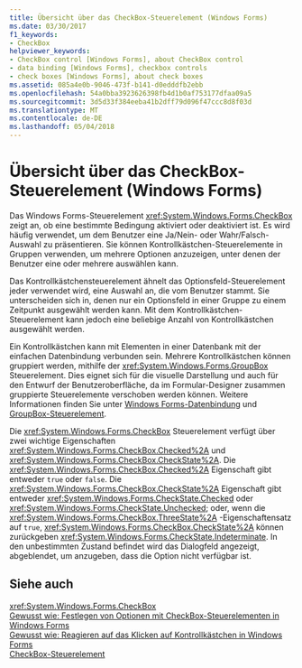 ```yaml
---
title: Übersicht über das CheckBox-Steuerelement (Windows Forms)
ms.date: 03/30/2017
f1_keywords:
- CheckBox
helpviewer_keywords:
- CheckBox control [Windows Forms], about CheckBox control
- data binding [Windows Forms], checkbox controls
- check boxes [Windows Forms], about check boxes
ms.assetid: 085a4e0b-9046-473f-b141-d0edddfb2ebb
ms.openlocfilehash: 54a0bba3923626398fb4d1b0af753177dfaa09a5
ms.sourcegitcommit: 3d5d33f384eeba41b2dff79d096f47ccc8d8f03d
ms.translationtype: MT
ms.contentlocale: de-DE
ms.lasthandoff: 05/04/2018
---
```

# <a name="checkbox-control-overview-windows-forms"></a>Übersicht über das CheckBox-Steuerelement (Windows Forms)
Das Windows Forms-Steuerelement <xref:System.Windows.Forms.CheckBox> zeigt an, ob eine bestimmte Bedingung aktiviert oder deaktiviert ist. Es wird häufig verwendet, um dem Benutzer eine Ja/Nein- oder Wahr/Falsch-Auswahl zu präsentieren. Sie können Kontrollkästchen-Steuerelemente in Gruppen verwenden, um mehrere Optionen anzuzeigen, unter denen der Benutzer eine oder mehrere auswählen kann.  
  
 Das Kontrollkästchensteuerelement ähnelt das Optionsfeld-Steuerelement jeder verwendet wird, eine Auswahl an, die vom Benutzer stammt. Sie unterscheiden sich in, denen nur ein Optionsfeld in einer Gruppe zu einem Zeitpunkt ausgewählt werden kann. Mit dem Kontrollkästchen-Steuerelement kann jedoch eine beliebige Anzahl von Kontrollkästchen ausgewählt werden.  
  
 Ein Kontrollkästchen kann mit Elementen in einer Datenbank mit der einfachen Datenbindung verbunden sein. Mehrere Kontrollkästchen können gruppiert werden, mithilfe der <xref:System.Windows.Forms.GroupBox> Steuerelement. Dies eignet sich für die visuelle Darstellung und auch für den Entwurf der Benutzeroberfläche, da im Formular-Designer zusammen gruppierte Steuerelemente verschoben werden können. Weitere Informationen finden Sie unter [Windows Forms-Datenbindung](../../../../docs/framework/winforms/windows-forms-data-binding.md) und [GroupBox-Steuerelement](../../../../docs/framework/winforms/controls/groupbox-control-windows-forms.md).  
  
 Die <xref:System.Windows.Forms.CheckBox> Steuerelement verfügt über zwei wichtige Eigenschaften <xref:System.Windows.Forms.CheckBox.Checked%2A> und <xref:System.Windows.Forms.CheckBox.CheckState%2A>. Die <xref:System.Windows.Forms.CheckBox.Checked%2A> Eigenschaft gibt entweder `true` oder `false`. Die <xref:System.Windows.Forms.CheckBox.CheckState%2A> Eigenschaft gibt entweder <xref:System.Windows.Forms.CheckState.Checked> oder <xref:System.Windows.Forms.CheckState.Unchecked>; oder, wenn die <xref:System.Windows.Forms.CheckBox.ThreeState%2A> -Eigenschaftensatz auf `true`, <xref:System.Windows.Forms.CheckBox.CheckState%2A> können zurückgeben <xref:System.Windows.Forms.CheckState.Indeterminate>. In den unbestimmten Zustand befindet wird das Dialogfeld angezeigt, abgeblendet, um anzugeben, dass die Option nicht verfügbar ist.  
  
## <a name="see-also"></a>Siehe auch  
 <xref:System.Windows.Forms.CheckBox>  
 [Gewusst wie: Festlegen von Optionen mit CheckBox-Steuerelementen in Windows Forms](../../../../docs/framework/winforms/controls/how-to-set-options-with-windows-forms-checkbox-controls.md)  
 [Gewusst wie: Reagieren auf das Klicken auf Kontrollkästchen in Windows Forms](../../../../docs/framework/winforms/controls/how-to-respond-to-windows-forms-checkbox-clicks.md)  
 [CheckBox-Steuerelement](../../../../docs/framework/winforms/controls/checkbox-control-windows-forms.md)
